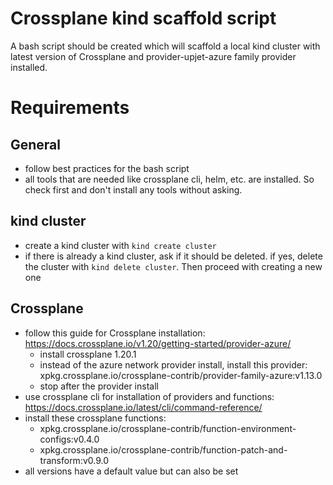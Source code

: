 # Crossplane kind scaffold script

A bash script should be created which will scaffold a local kind cluster with latest version of Crossplane and provider-upjet-azure family provider installed.

# Requirements

## General

- follow best practices for the bash script
- all tools that are needed like crossplane cli, helm, etc. are installed. So check first and don't install any tools without asking.

## kind cluster

- create a kind cluster with `kind create cluster`
- if there is already a kind cluster, ask if it should be deleted. if yes, delete the cluster with `kind delete cluster`. Then proceed with creating a new one

## Crossplane

- follow this guide for Crossplane installation: https://docs.crossplane.io/v1.20/getting-started/provider-azure/
  - install crossplane 1.20.1
  - instead of the azure network provider install, install this provider: xpkg.crossplane.io/crossplane-contrib/provider-family-azure:v1.13.0
  - stop after the provider install
- use crossplane cli for installation of providers and functions: https://docs.crossplane.io/latest/cli/command-reference/
- install these crossplane functions:
  - xpkg.crossplane.io/crossplane-contrib/function-environment-configs:v0.4.0
  - xpkg.crossplane.io/crossplane-contrib/function-patch-and-transform:v0.9.0
- all versions have a default value but can also be set
